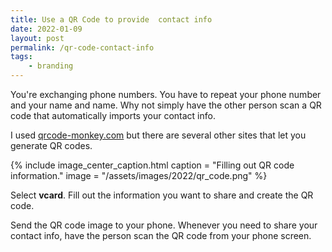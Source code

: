 ```yaml
---
title: Use a QR Code to provide  contact info
date: 2022-01-09
layout: post
permalink: /qr-code-contact-info
tags:
    - branding
---
```


You're exchanging phone numbers. You have to repeat your phone number and your name and name. Why not simply have the other person scan a QR code that automatically imports your contact info.

I used [qrcode-monkey.com](https://www.qrcode-monkey.com) but there are several other sites that let you generate QR codes.

{% include image_center_caption.html
    caption = "Filling out QR code information."
    image = "/assets/images/2022/qr_code.png"
%}

Select **vcard**. Fill out the information you want to share and create the QR code.

Send the QR code image to your phone. Whenever you need to share your contact info, have the person scan the QR code from your phone screen.